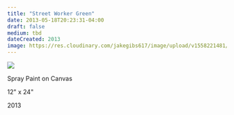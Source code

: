 ```yaml
---
title: "Street Worker Green"
date: 2013-05-18T20:23:31-04:00
draft: false
medium: tbd
dateCreated: 2013
image: https://res.cloudinary.com/jakegibs617/image/upload/v1558221481/street-worker-green.png
---
```



<a href="{{< param image >}}" data-lightbox="image-1" data-title="Street Worker Green"><img src="{{< param image >}}"/></a>

<div class="container">
	<div class="specs">
		<p>Spray Paint on Canvas</p>
		<p>12" x 24"</p>
		<p>2013</p>
	</div>

</div>
